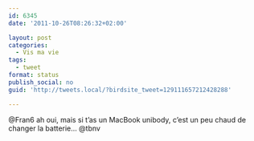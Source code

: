 ```yaml
---
id: 6345
date: '2011-10-26T08:26:32+02:00'

layout: post
categories:
  - Vis ma vie
tags:
  - tweet
format: status
publish_social: no
guid: 'http://tweets.local/?birdsite_tweet=129111657212428288'

---
```


@Fran6 ah oui, mais si t’as un MacBook unibody, c’est un peu chaud de changer la batterie… @tbnv